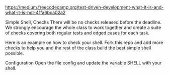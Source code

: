 https://medium.freecodecamp.org/test-driven-development-what-it-is-and-what-it-is-not-41fa6bca02a2

Simple Shell, Checks
There will be no checks released before the deadline. We strongly encourage the whole class to work together and create a suite of checks covering both regular tests and edged cases for each task.

Here is an example on how to check your shell. Fork this repo and add more checks to help you and the rest of the class build the best simple shell possible.

Configuration
Open the file config and update the variable SHELL with your shell.

